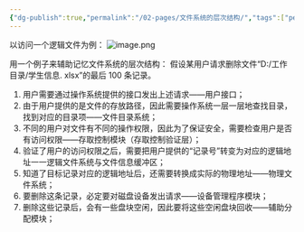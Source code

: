 ```yaml
---
{"dg-publish":true,"permalink":"/02-pages/文件系统的层次结构/","tags":["personal/blog","os/file"]}
---
```


以访问一个逻辑文件为例：
![image.png](https://yelanyanyu-img-bed.oss-cn-hangzhou.aliyuncs.com/img/blog/2024/10/20241030214413.png)

用一个例子来辅助记忆文件系统的层次结构：
假设某用户请求删除文件“D:/工作目录/学生信息. xlsx”的最后 100 条记录。
1. 用户需要通过操作系统提供的接口发出上述请求——用户接口；
2. 由于用户提供的是文件的存放路径，因此需要操作系统一层一层地查找目录，找到对应的目录项——文件目录系统；
3. 不同的用户对文件有不同的操作权限，因此为了保证安全，需要检查用户是否有访问权限——存取控制模块（存取控制验证层）；
4. 验证了用户的访问权限之后，需要把用户提供的“记录号”转变为对应的逻辑地址一一逻辑文件系统与文件信息缓冲区；
5. 知道了目标记录对应的逻辑地址后，还需要转换成实际的物理地址——物理文件系统；
6. 要删除这条记录，必定要对磁盘设备发出请求——设备管理程序模块；
7. 删除这些记录后，会有一些盘块空闲，因此要将这些空闲盘块回收——辅助分配模块；